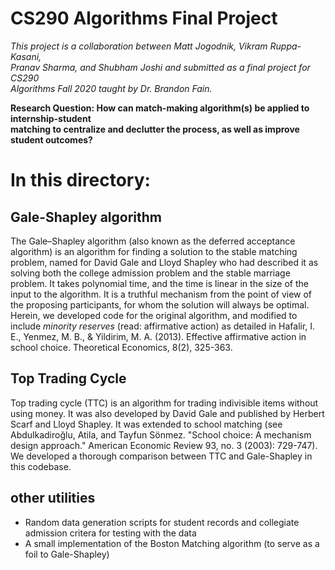 # CS290 Algorithms Final Project

*This project is a collaboration between Matt Jogodnik, Vikram Ruppa-Kasani,  
Pranav Sharma, and Shubham Joshi and submitted as a final project for CS290  
Algorithms Fall 2020 taught by Dr. Brandon Fain.*

**Research Question: How can match-making algorithm(s) be applied to internship-student  
matching to centralize and declutter the process, as well as improve student outcomes?**

# In this directory:

## Gale-Shapley algorithm
The Gale–Shapley algorithm (also known as the deferred acceptance algorithm) is an algorithm for finding a solution to the stable matching problem, named for David Gale and Lloyd Shapley who had described it as solving both the college admission problem and the stable marriage problem. It takes polynomial time, and the time is linear in the size of the input to the algorithm. It is a truthful mechanism from the point of view of the proposing participants, for whom the solution will always be optimal. Herein, we developed code for the original algorithm, and modified to include *minority reserves* (read: affirmative action) as detailed in Hafalir, I. E., Yenmez, M. B., & Yildirim, M. A. (2013). Effective affirmative action in school choice. Theoretical Economics, 8(2), 325-363.

## Top Trading Cycle
Top trading cycle (TTC) is an algorithm for trading indivisible items without using money. It was also developed by David Gale and published by Herbert Scarf and Lloyd Shapley. It was extended to school matching (see Abdulkadiroğlu, Atila, and Tayfun Sönmez. "School choice: A mechanism design approach." American Economic Review 93, no. 3 (2003): 729-747). We developed a thorough comparison between TTC and Gale-Shapley in this codebase.

## other utilities
- Random data generation scripts for student records and collegiate admission critera for testing with the data
- A small implementation of the Boston Matching algorithm (to serve as a foil to Gale-Shapley)
